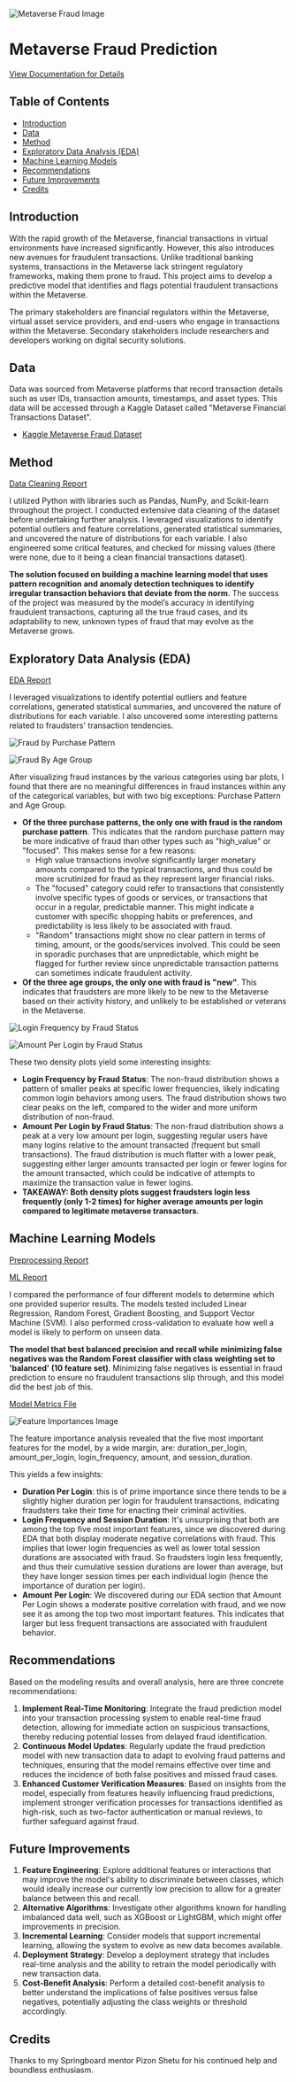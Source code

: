 ![Metaverse Fraud Image](/images/Metaverse%20Fraud.jpg)

# Metaverse Fraud Prediction

[View Documentation for Details](/Notebooks/Capstone%203/Capstone_Final_Report.pdf)

## Table of Contents
- [Introduction](#introduction)
- [Data](#data)
- [Method](#method)
- [Exploratory Data Analysis (EDA)](#exploratory-data-analysis-eda)
- [Machine Learning Models](#machine-learning-models)
- [Recommendations](#recommendations)
- [Future Improvements](#future-improvements)
- [Credits](#credits)

## Introduction

With the rapid growth of the Metaverse, financial transactions in virtual environments have increased significantly. However, this also introduces new avenues for fraudulent transactions. Unlike traditional banking systems, transactions in the Metaverse lack stringent regulatory frameworks, making them prone to fraud. This project aims to develop a predictive model that identifies and flags potential fraudulent transactions within the Metaverse.

The primary stakeholders are financial regulators within the Metaverse, virtual asset service providers, and end-users who engage in transactions within the Metaverse. Secondary stakeholders include researchers and developers working on digital security solutions.

## Data
Data was sourced from Metaverse platforms that record transaction details such as user IDs, transaction amounts, timestamps, and asset types. This data will be accessed through a Kaggle Dataset called "Metaverse Financial Transactions Dataset". 

- [Kaggle Metaverse Fraud Dataset](https://www.kaggle.com/datasets/faizaniftikharjanjua/metaverse-financial-transactions-dataset)

## Method
[Data Cleaning Report](/Notebooks/Capstone%203/01_Data_Wrangling.ipynb)

I utilized Python with libraries such as Pandas, NumPy, and Scikit-learn throughout the project. I conducted extensive data cleaning of the dataset before undertaking further analysis. I leveraged visualizations to identify potential outliers and feature correlations, generated statistical summaries, and uncovered the nature of distributions for each variable. I also engineered some critical features, and checked for missing values (there were none, due to it being a clean financial transactions dataset). 

**The solution focused on building a machine learning model that uses pattern recognition and anomaly detection techniques to identify irregular transaction behaviors that deviate from the norm**. The success of the project was measured by the model’s accuracy in identifying fraudulent transactions, capturing all the true fraud cases, and its adaptability to new, unknown types of fraud that may evolve as the Metaverse grows.

## Exploratory Data Analysis (EDA)
[EDA Report](/Notebooks/Capstone%203/02_Exploratory_Data_Analysis.ipynb)

I leveraged visualizations to identify potential outliers and feature correlations, generated statistical summaries, and uncovered the nature of distributions for each variable. I also uncovered some interesting patterns related to fraudsters' transaction tendencies. 

![Fraud by Purchase Pattern](/images/fraud_instances_by_purchase_pattern.png)

![Fraud By Age Group](/images/fraud_by_age_group.png)

After visualizing fraud instances by the various categories using bar plots, I found that there are no meaningful differences in fraud instances within any of the categorical variables, but with two big exceptions: Purchase Pattern and Age Group.    
- **Of the three purchase patterns, the only one with fraud is the random purchase pattern**. This indicates that the random purchase pattern may be more indicative of fraud than other types such as "high_value" or "focused". This makes sense for a few reasons: 
    - High value transactions involve significantly larger monetary amounts compared to the typical transactions, and thus could be more scrutinized for fraud as they represent larger financial risks.
    - The "focused" category could refer to transactions that consistently involve specific types of goods or services, or transactions that occur in a regular, predictable manner. This might indicate a customer with specific shopping habits or preferences, and predictability is less likely to be associated with fraud. 
    - "Random" transactions might show no clear pattern in terms of timing, amount, or the goods/services involved. This could be seen in sporadic purchases that are unpredictable, which might be flagged for further review since unpredictable transaction patterns can sometimes indicate fraudulent activity.
- **Of the three age groups, the only one with fraud is "new"**. This indicates that fraudsters are more likely to be new to the Metaverse based on their activity history, and unlikely to be established or veterans in the Metaverse. 

![Login Frequency by Fraud Status](/images/login_frequency_by_fraud_status_density_plot.png)

![Amount Per Login by Fraud Status](/images/amount_per_login_by_fraud_status_density_plot.png)

These two density plots yield some interesting insights: 
- **Login Frequency by Fraud Status**: The non-fraud distribution shows a pattern of smaller peaks at specific lower frequencies, likely indicating common login behaviors among users. The fraud distribution shows two clear peaks on the left, compared to the wider and more uniform distribution of non-fraud.
- **Amount Per Login by Fraud Status**: The non-fraud distribution shows a peak at a very low amount per login, suggesting regular users have many logins relative to the amount transacted (frequent but small transactions). The fraud distribution is much flatter with a lower peak, suggesting either larger amounts transacted per login or fewer logins for the amount transacted, which could be indicative of attempts to maximize the transaction value in fewer logins.
- **TAKEAWAY: Both density plots suggest fraudsters login less frequently (only 1-2 times) for higher average amounts per login compared to legitimate metaverse transactors**. 

## Machine Learning Models
[Preprocessing Report](/Notebooks/Capstone%203/03_Preprocessing_Training_Data.ipynb)

[ML Report](/Notebooks/Capstone%203/04_Modeling.ipynb)

I compared the performance of four different models to determine which one provided superior results. The models tested included Linear Regression, Random Forest, Gradient Boosting, and Support Vector Machine (SVM). I also performed cross-validation to evaluate how well a model is likely to perform on unseen data. 

**The model that best balanced precision and recall while minimizing false negatives was the Random Forest classifier with class weighting set to 'balanced' (10 feature set)**. Minimizing false negatives is essential in fraud prediction to ensure no fraudulent transactions slip through, and this model did the best job of this. 

[Model Metrics File](/Notebooks/Capstone%203/model_overview.csv)

![Feature Importances Image](/images/top_feature_importances_graph_fraud.png)

The feature importance analysis revealed that the five most important features for the model, by a wide margin, are: duration_per_login, amount_per_login, login_frequency, amount, and session_duration. 

This yields a few insights: 
- **Duration Per Login**: this is of prime importance since there tends to be a slightly higher duration per login for fraudulent transactions, indicating fraudsters take their time for enacting their criminal activities. 
- **Login Frequency and Session Duration**: It's unsurprising that both are among the top five most important features, since we discovered during EDA that both display moderate negative correlations with fraud. This implies that lower login frequencies as well as lower total session durations are associated with fraud. So fraudsters login less frequently, and thus their cumulative session durations are lower than average, but they have longer session times per each individual login (hence the importance of duration per login). 
- **Amount Per Login**: We discovered during our EDA section that Amount Per Login shows a moderate positive correlation with fraud, and we now see it as among the top two most important features. This indicates that larger but less frequent transactions are associated with fraudulent behavior. 

## Recommendations

Based on the modeling results and overall analysis, here are three concrete recommendations: 

1. **Implement Real-Time Monitoring**: Integrate the fraud prediction model into your transaction processing system to enable real-time fraud detection, allowing for immediate action on suspicious transactions, thereby reducing potential losses from delayed fraud identification.
2. **Continuous Model Updates**: Regularly update the fraud prediction model with new transaction data to adapt to evolving fraud patterns and techniques, ensuring that the model remains effective over time and reduces the incidence of both false positives and missed fraud cases.
3. **Enhanced Customer Verification Measures**: Based on insights from the model, especially from features heavily influencing fraud predictions, implement stronger verification processes for transactions identified as high-risk, such as two-factor authentication or manual reviews, to further safeguard against fraud.

## Future Improvements
1. **Feature Engineering**: Explore additional features or interactions that may improve the model's ability to discriminate between classes, which would ideally increase our currently low precision to allow for a greater balance between this and recall. 
2. **Alternative Algorithms**: Investigate other algorithms known for handling imbalanced data well, such as XGBoost or LightGBM, which might offer improvements in precision.
3. **Incremental Learning**: Consider models that support incremental learning, allowing the system to evolve as new data becomes available.
4. **Deployment Strategy**: Develop a deployment strategy that includes real-time analysis and the ability to retrain the model periodically with new transaction data.
5. **Cost-Benefit Analysis**: Perform a detailed cost-benefit analysis to better understand the implications of false positives versus false negatives, potentially adjusting the class weights or threshold accordingly.

## Credits
Thanks to my Springboard mentor Pizon Shetu for his continued help and boundless enthusiasm. 

